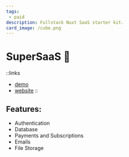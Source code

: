 ```yaml
---
tags:
 - paid
description: Fullstack Nuxt SaaS starter kit.
card_image: /cube.png
---
```


# SuperSaaS :muscle:

::links
+ [demo](https://demo.supersaas.dev/)
+ [website](https://supersaas.dev/)
::

## Features:
+ Authentication
+ Database
+ Payments and Subscriptions
+ Emails
+ File Storage